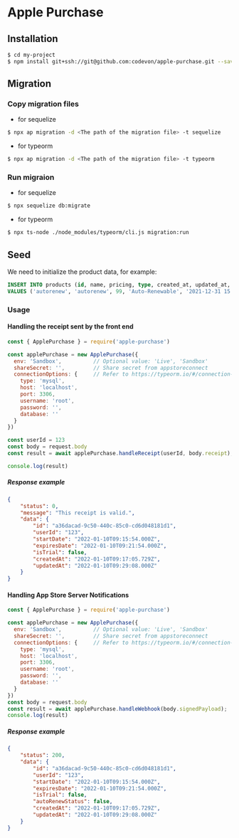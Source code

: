 # Apple Purchase

## Installation
```bash
$ cd my-project
$ npm install git+ssh://git@github.com:codevon/apple-purchase.git --save
```

## Migration

### Copy migration files
- for sequelize
```bash
$ npx ap migration -d <The path of the migration file> -t sequelize
```

- for typeorm
```bash
$ npx ap migration -d <The path of the migration file> -t typeorm
```

### Run migraion
- for sequelize
```bash
$ npx sequelize db:migrate
```

- for typeorm
```bash
$ npx ts-node ./node_modules/typeorm/cli.js migration:run
```


## Seed
We need to initialize the product data, for example:

```sql
INSERT INTO products (id, name, pricing, type, created_at, updated_at, deleted_at)
VALUES ('autorenew', 'autorenew', 99, 'Auto-Renewable', '2021-12-31 15:05:10.507', '2021-12-31 15:05:10.507', null);
```

### Usage

#### Handling the receipt sent by the front end
``` js
const { ApplePurchase } = require('apple-purchase')

const applePurchase = new ApplePurchase({
  env: 'Sandbox',          // Optional value: 'Live', 'Sandbox'
  shareSecret: '',         // Share secret from appstoreconnect
  connectionOptions: {     // Refer to https://typeorm.io/#/connection-options/
    type: 'mysql',
    host: 'localhost',
    port: 3306,
    username: 'root',
    password: '',
    database: ''
  }
})

const userId = 123
const body = request.body
const result = await applePurchase.handleReceipt(userId, body.receipt);

console.log(result)
```
##### Response example
```json
{
    "status": 0,
    "message": "This receipt is valid.",
    "data": {
        "id": "a36dacad-9c50-440c-85c0-cd6d048181d1",
        "userId": "123",
        "startDate": "2022-01-10T09:15:54.000Z",
        "expiresDate": "2022-01-10T09:21:54.000Z",
        "isTrial": false,
        "createdAt": "2022-01-10T09:17:05.729Z",
        "updatedAt": "2022-01-10T09:29:08.000Z"
    }
}
```


#### Handling App Store Server Notifications
```js
const { ApplePurchase } = require('apple-purchase')

const applePurchase = new ApplePurchase({
  env: 'Sandbox',          // Optional value: 'Live', 'Sandbox'
  shareSecret: '',         // Share secret from appstoreconnect
  connectionOptions: {     // Refer to https://typeorm.io/#/connection-options/
    type: 'mysql',
    host: 'localhost',
    port: 3306,
    username: 'root',
    password: '',
    database: ''
  }
})
const body = request.body
const result = await applePurchase.handleWebhook(body.signedPayload);
console.log(result)
```

##### Response example
```json
{
    "status": 200,
    "data": {
        "id": "a36dacad-9c50-440c-85c0-cd6d048181d1",
        "userId": "123",
        "startDate": "2022-01-10T09:15:54.000Z",
        "expiresDate": "2022-01-10T09:21:54.000Z",
        "isTrial": false,
        "autoRenewStatus": false,
        "createdAt": "2022-01-10T09:17:05.729Z",
        "updatedAt": "2022-01-10T09:29:08.000Z"
    }
}
```
